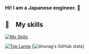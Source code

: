 ### Hi! I am a Japanese engineer. 👋

## 🌱　My skills

[![My Skills](https://skillicons.dev/icons?i=java,rust,react,ts,js,html,css,mysql,postgres)](https://skillicons.dev)

[![Top Langs](https://github-readme-stats.vercel.app/api/top-langs/?username=masatonara83&layout=donut)](https://github.com/masatonara83/github-readme-stats)
[![Anurag's GitHub stats](https://github-readme-stats.vercel.app/api?username=masatonara83&show_icons=true&theme=transparent)]

<!--
**masatonara83/masatonara83** is a ✨ _special_ ✨ repository because its `README.md` (this file) appears on your GitHub profile.

Here are some ideas to get you started:

- 🔭 I’m currently working on ...
- 🌱 I’m currently learning ...
- 👯 I’m looking to collaborate on ...
- 🤔 I’m looking for help with ...
- 💬 Ask me about ...
- 📫 How to reach me: ...
- 😄 Pronouns: ...
- ⚡ Fun fact: ...
-->
